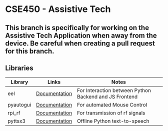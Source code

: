 # CSE450 - Assistive Tech

## This branch is specifically for working on the Assistive Tech Application when away from the device. Be careful when creating a pull request for this branch.


## Libraries

|Library | Links| Notes |
|--------|------|-------|
| eel    | [Documentation](https://github.com/python-eel/Eel)| For Interaction between Python Backend and JS Frontend |
| pyautogui |[Documentation](https://pyautogui.readthedocs.io/en/latest/)| For automated Mouse Control |
| rpi_rf | [Documentation](https://github.com/milaq/rpi-rf) | For transmission of rf signals |
| pyttsx3 | [Documentation](https://pypi.org/project/pyttsx3/2.5/) | Offline Python text-to-speech

## 

